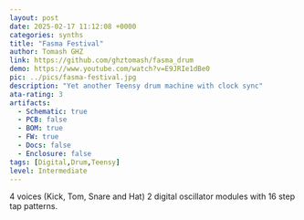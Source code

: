 ```yaml
---
layout: post
date: 2025-02-17 11:12:08 +0000
categories: synths
title: "Fasma Festival"
author: Tomash GHZ
link: https://github.com/ghztomash/fasma_drum
demo: https://www.youtube.com/watch?v=E9JRIe1dBe0
pic: ../pics/fasma-festival.jpg
description: "Yet another Teensy drum machine with clock sync"
ata-rating: 3
artifacts:
  - Schematic: true
  - PCB: false
  - BOM: true
  - FW: true
  - Docs: false
  - Enclosure: false
tags: [Digital,Drum,Teensy]
level: Intermediate
---
```


4 voices (Kick, Tom, Snare and Hat) 2 digital oscillator modules with 16 step tap patterns.
